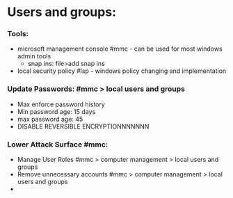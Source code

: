 # Users and groups:
### Tools:
- microsoft management console #mmc - can be used for most windows admin tools  
	- snap ins: file>add snap ins
- local security policy #lsp - windows policy changing and implementation

### Update Passwords: #mmc > local users and groups
- Max enforce password history
- Min password age: 15 days
- max password age: 45
- DISABLE REVERSIBLE ENCRYPTIONNNNNNN

### Lower Attack Surface #mmc: 
- Manage User Roles #mmc > computer management > local users and groups
- Remove unnecessary accounts  #mmc > computer management > local users and groups
-